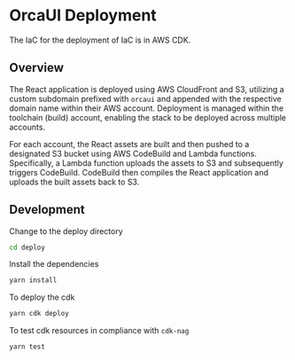 # OrcaUI Deployment

The IaC for the deployment of IaC is in AWS CDK.

## Overview

The React application is deployed using AWS CloudFront and S3, utilizing a custom subdomain prefixed with `orcaui` and appended with the respective domain name within their AWS account. Deployment is managed within the toolchain (build) account, enabling the stack to be deployed across multiple accounts.

For each account, the React assets are built and then pushed to a designated S3 bucket using AWS CodeBuild and Lambda functions. Specifically, a Lambda function uploads the assets to S3 and subsequently triggers CodeBuild. CodeBuild then compiles the React application and uploads the built assets back to S3.

## Development

Change to the deploy directory

```sh
cd deploy
```

Install the dependencies

```sh
yarn install
```

To deploy the cdk

```sh
yarn cdk deploy
```

To test cdk resources in compliance with `cdk-nag`

```sh
yarn test
```
